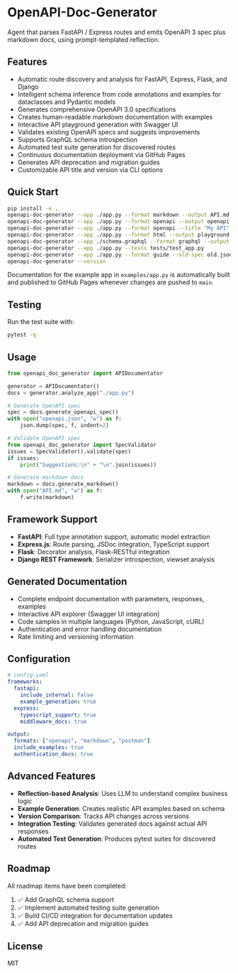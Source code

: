 # OpenAPI-Doc-Generator

Agent that parses FastAPI / Express routes and emits OpenAPI 3 spec plus markdown docs, using prompt-templated reflection.

## Features
- Automatic route discovery and analysis for FastAPI, Express, Flask, and Django
- Intelligent schema inference from code annotations and examples for dataclasses and Pydantic models
- Generates comprehensive OpenAPI 3.0 specifications
- Creates human-readable markdown documentation with examples
- Interactive API playground generation with Swagger UI
- Validates existing OpenAPI specs and suggests improvements
- Supports GraphQL schema introspection
- Automated test suite generation for discovered routes
- Continuous documentation deployment via GitHub Pages
- Generates API deprecation and migration guides
- Customizable API title and version via CLI options

## Quick Start
```bash
pip install -e .
openapi-doc-generator --app ./app.py --format markdown --output API.md
openapi-doc-generator --app ./app.py --format openapi --output openapi.json
openapi-doc-generator --app ./app.py --format openapi --title "My API" --api-version 2.0 --output openapi.json
openapi-doc-generator --app ./app.py --format html --output playground.html
openapi-doc-generator --app ./schema.graphql --format graphql --output schema.json
openapi-doc-generator --app ./app.py --tests tests/test_app.py
openapi-doc-generator --app ./app.py --format guide --old-spec old.json --output MIGRATION.md
openapi-doc-generator --version
```

Documentation for the example app in `examples/app.py` is automatically built
and published to GitHub Pages whenever changes are pushed to `main`.

## Testing
Run the test suite with:
```bash
pytest -q
```

## Usage
```python
from openapi_doc_generator import APIDocumentator

generator = APIDocumentator()
docs = generator.analyze_app("./app.py")

# Generate OpenAPI spec
spec = docs.generate_openapi_spec()
with open("openapi.json", "w") as f:
    json.dump(spec, f, indent=2)

# Validate OpenAPI spec
from openapi_doc_generator import SpecValidator
issues = SpecValidator().validate(spec)
if issues:
    print("Suggestions:\n" + "\n".join(issues))

# Generate markdown docs
markdown = docs.generate_markdown()
with open("API.md", "w") as f:
    f.write(markdown)
```

## Framework Support
- **FastAPI**: Full type annotation support, automatic model extraction
- **Express.js**: Route parsing, JSDoc integration, TypeScript support
- **Flask**: Decorator analysis, Flask-RESTful integration
- **Django REST Framework**: Serializer introspection, viewset analysis

## Generated Documentation
- Complete endpoint documentation with parameters, responses, examples
- Interactive API explorer (Swagger UI integration)
- Code samples in multiple languages (Python, JavaScript, cURL)
- Authentication and error handling documentation
- Rate limiting and versioning information

## Configuration
```yaml
# config.yaml
frameworks:
  fastapi:
    include_internal: false
    example_generation: true
  express:
    typescript_support: true
    middleware_docs: true

output:
  formats: ["openapi", "markdown", "postman"]
  include_examples: true
  authentication_docs: true
```

## Advanced Features
- **Reflection-based Analysis**: Uses LLM to understand complex business logic
- **Example Generation**: Creates realistic API examples based on schema
- **Version Comparison**: Tracks API changes across versions
- **Integration Testing**: Validates generated docs against actual API responses
- **Automated Test Generation**: Produces pytest suites for discovered routes

## Roadmap
All roadmap items have been completed:
1. ✅ Add GraphQL schema support
2. ✅ Implement automated testing suite generation
3. ✅ Build CI/CD integration for documentation updates
4. ✅ Add API deprecation and migration guides

## License
MIT

